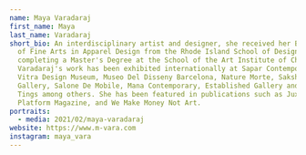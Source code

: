 ```yaml
---
name: Maya Varadaraj
first_name: Maya
last_name: Varadaraj
short_bio: An interdisciplinary artist and designer, she received her Bachelor's
  of Fine Arts in Apparel Design from the Rhode Island School of Design before
  completing a Master's Degree at the School of the Art Institute of Chicago.
  Varadaraj's work has been exhibited internationally at Sapar Contemporary,
  Vitra Design Museum, Museo Del Disseny Barcelona, Nature Morte, Sakshi
  Gallery, Salone De Mobile, Mana Contemporary, Established Gallery and Medium
  Tings among others. She has been featured in publications such as Juxtapoz,
  Platform Magazine, and We Make Money Not Art.
portraits:
  - media: 2021/02/maya-varadaraj
website: https://www.m-vara.com
instagram: maya_vara
---
```

